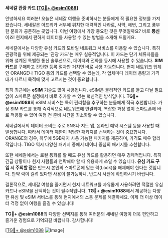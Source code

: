 **세네갈 관광 카드 [[TG💪+ @esim1088](https://t.me/s/esim1088)]**

안녕하세요 여러분! 오늘은 세네갈 여행을 준비하시는 분들에게 꼭 필요한 정보를 가져왔습니다. 세네갈은 아프리카 서부에 위치한 매력적인 나라로, 사막, 해변, 그리고 풍부한 문화가 공존하는 곳입니다. 이번 여행에서 가장 중요한 것은 무엇일까요? 바로 **통신**이죠! 현지에서 편하게 데이터를 사용할 수 있는 방법을 소개해 드릴게요.

세네갈에서는 다양한 유심 카드와 모바일 네트워크 서비스를 이용할 수 있습니다. 특히 관광객을 위해 제공되는 '관광 카드'는 매우 실용적입니다. 이 카드는 단기 체류자들을 위해 설계된 특별한 통신 솔루션으로, 데이터와 전화를 동시에 사용할 수 있습니다. **SIM 카드**를 구매하고 간단한 등록 절차만 거치면 바로 사용 가능합니다. 현지 네트워크 업체인 ORANGE나 TIGO 등의 카드를 선택할 수 있는데, 각 업체마다 데이터 용량과 가격대가 다르니 목적에 맞게 고르시는 것이 중요합니다.

특히 최근에는 **eSIM** 기술도 많이 사용됩니다. eSIM은 물리적인 카드를 들고 다닐 필요 없이 스마트폰 설정에서 바로 추가할 수 있는 혁신적인 방식입니다. **TG💪+ @esim1088**의 eSIM 서비스는 특히 편리함을 추구하는 분들에게 적극 추천합니다. 가상 SIM 카드를 통해 즉각적으로 네트워크에 연결되며, 복잡한 과정 없이 스마트폰에 바로 적용할 수 있어 여행 전 준비 시간을 최소화할 수 있습니다.

세네갈에서의 데이터 소비는 주로 SNS나 지도 앱, 온라인 예약 시스템 등을 사용할 때 발생합니다. 따라서 데이터 제한이 적당한 패키지를 선택하는 것이 중요합니다. ORANGE의 경우, 하루에 5GB까지 사용 가능한 패키지를 제공하며, 가격도 매우 합리적입니다. TIGO 역시 다양한 패키지 중에서 데이터 중심의 패키지를 추천합니다.

또한 세네갈에서는 로컬 통화를 할 때도 유심 카드를 활용하면 매우 경제적입니다. 특히 긴급 상황이나 현지 사람들과 연락해야 할 때 유용하게 쓰일 수 있습니다. **유심 카드 구입 시 주의할 점**은 반드시 본인의 스마트폰에 맞는 락(Lock)을 해제해야 한다는 것입니다. 만약 락이 걸려 있다면 사용이 불가능하니, 반드시 사전에 확인하시기 바랍니다.

결론적으로, 세네갈 여행을 즐기면서 현지 네트워크를 자유롭게 사용하려면 적절한 유심 카드나 eSIM을 선택하는 것이 필수적입니다. **TG💪+ @esim1088**에서 제공하는 다양한 유심 및 eSIM 서비스를 통해 현지에서의 소통 문제를 해결하세요. 이제 더 이상 데이터 걱정 없이 여행을 즐길 수 있습니다!

**TG💪+ @esim1088**의 다양한 선택지를 통해 여러분의 세네갈 여행이 더욱 편안하고 즐거운 경험으로 기억되길 바랍니다. 감사합니다!

[[TG💪+ @esim1088](https://t.me/s/esim1088) ![Image](https://i.postimg.cc/Y0z9fWf4/image.png)]